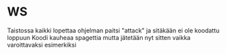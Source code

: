 # WS
Taistossa kaikki lopettaa ohjelman paitsi "attack" ja sitäkään ei ole koodattu loppuun
Koodi kauheaa spagettia mutta jätetään nyt sitten vaikka varoittavaksi esimerkiksi